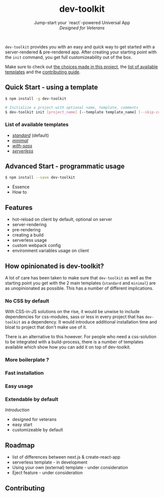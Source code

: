 <h1 align="center">dev-toolkit</h1>
<p align="center">
Jump-start your `react`-powered Universal App<br />
<em>Designed for Veterans</em>
</p>
<br />

`dev-toolkit` provides you with an easy and quick way to get started with a server-rendered & pre-rendered app. After creating your starting point with the `init` command, you get full customizeability out of the box.

Make sure to check out [the choices made in this project](#link), the [list of available templates](#link) and the [contributing guide](#link).

## Quick Start - using a template
```bash
$ npm install -g dev-toolkit
```

```bash
# Initialize a project with optional name, template, comments
$ dev-toolkit init [project_name] [--template template_name] [--skip-comments]
```

### List of available templates
- *[standard](#link-1)* (default)
- *[minimal](#link-1)*
- *[with-sass](#link-1)*
- *[serverless](#link-1)*

## Advanced Start - programmatic usage
```bash
$ npm install --save dev-toolkit
```

- Essence
- How to

## Features
- hot-reload on client by default, optional on server
- server-rendering
- pre-rendering
- creating a build
- serverless usage
- custom webpack config
- environment variables usage on client

## How opinionated is dev-toolkit?
A lot of care has been taken to make sure that `dev-toolkit` as well as the starting point you get with the 2 main templates (`standard` and `minimal`) are as unopinionated as possible. This has a number of different implications.

### No CSS by default
With CSS-in-JS solutions on the rise, it would be unwise to include dependencies for css-modules, sass or less in every project that has `dev-toolkit` as a dependency. It would introduce additional installation time and bloat to project that don't make use of it.

There is an alternative to this however. For people who need a css-solution to be integrated with a build-process, there is a number of templates available which show how you can add it on top of dev-toolkit.

### More boilerplate ?


### Fast installation

### Easy usage

### Extendable by default



*Introduction*
- designed for veterans
- easy start
- customizeable by default

## Roadmap
- list of differences between next.js & create-react-app
- serverless template - in development
- Using your own (external) template - under consideration
- Eject feature - under consideration

## Contributing
